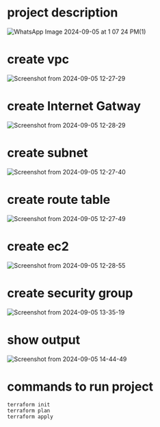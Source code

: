 # project description
![WhatsApp Image 2024-09-05 at 1 07 24 PM(1)](https://github.com/user-attachments/assets/9c4b0138-4f91-4f1e-bfb2-f899955a3d3a)
# create vpc
![Screenshot from 2024-09-05 12-27-29](https://github.com/user-attachments/assets/af9b27ed-6c38-4db8-8e17-8bdc452b9f79)
# create Internet Gatway
![Screenshot from 2024-09-05 12-28-29](https://github.com/user-attachments/assets/6347ba06-e4cc-4914-8ef5-171240ccad82)
# create subnet 
![Screenshot from 2024-09-05 12-27-40](https://github.com/user-attachments/assets/da104f33-2626-43bd-8282-9f70fae88dcd)
# create route table
![Screenshot from 2024-09-05 12-27-49](https://github.com/user-attachments/assets/14cda282-0d84-4bc3-b487-62d93c1bfbd6)
# create ec2
![Screenshot from 2024-09-05 12-28-55](https://github.com/user-attachments/assets/4a767539-7742-4496-a6c3-a6afcd32b854)
# create security group
![Screenshot from 2024-09-05 13-35-19](https://github.com/user-attachments/assets/f39ef448-e1ea-4c1b-a16c-f0645dc3f808)
# show output
![Screenshot from 2024-09-05 14-44-49](https://github.com/user-attachments/assets/4b414832-67d4-42db-ae4d-35ef29b57f1e)
# commands to run project 
```
terraform init
terraform plan
terraform apply
```
